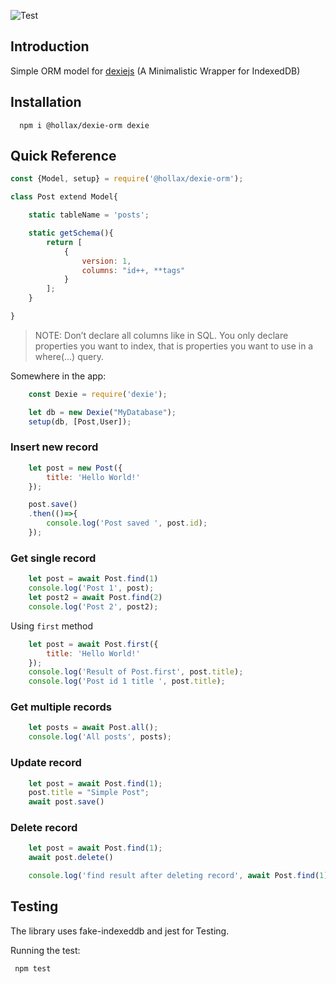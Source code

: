 ![Test](https://github.com/hollax/dexie-orm/actions/workflows/test.yml/badge.svg)

## Introduction

Simple ORM model for [dexiejs](https://dexie.org/) (A Minimalistic Wrapper for IndexedDB)

## Installation

```
  npm i @hollax/dexie-orm dexie

```
## Quick Reference

```javascript
const {Model, setup} = require('@hollax/dexie-orm');

class Post extend Model{

    static tableName = 'posts';

    static getSchema(){
        return [
            {
                version: 1,
                columns: "id++, **tags"
            }
        ];
    }

}


```

> NOTE: Don’t declare all columns like in SQL. You only declare properties you want to index, that is properties you want to use in a where(…) query.

Somewhere in the app:

```javascript
    const Dexie = require('dexie');

    let db = new Dexie("MyDatabase");
    setup(db, [Post,User]);

```

### Insert new record

```javascript
    let post = new Post({
        title: 'Hello World!'
    });

    post.save()
    .then(()=>{
        console.log('Post saved ', post.id);
    });
```

### Get single record

```javascript
    let post = await Post.find(1)
    console.log('Post 1', post);
    let post2 = await Post.find(2)
    console.log('Post 2', post2);

```

Using `first` method

```javascript
    let post = await Post.first({
        title: 'Hello World!'
    });
    console.log('Result of Post.first', post.title);
    console.log('Post id 1 title ', post.title);

```

### Get multiple records
```javascript
    let posts = await Post.all();
    console.log('All posts', posts);

```

### Update record

```javascript
    let post = await Post.find(1);
    post.title = "Simple Post";
    await post.save()

```

### Delete record

```javascript
    let post = await Post.find(1);
    await post.delete()

    console.log('find result after deleting record', await Post.find(1))

```

## Testing

The library uses fake-indexeddb and jest for Testing.

Running the test:
```javascript
 npm test

```
